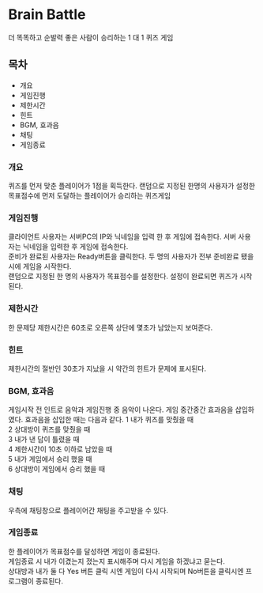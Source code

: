 ﻿# **Brain Battle**
더 똑똑하고 순발력 좋은 사람이 승리하는 1 대 1 퀴즈 게임 

 ## 목차
* 개요
* 게임진행
* 제한시간
* 힌트
* BGM, 효과음
* 채팅
* 게임종료

### 개요
퀴즈를 먼저 맞춘 플레이어가 1점을 획득한다. 랜덤으로 지정된 한명의 사용자가 설정한 목표점수에 먼저 도달하는 플레이어가 승리하는 퀴즈게임
### 게임진행
클라이언트 사용자는 서버PC의 IP와 닉네임을 입력 한 후 게임에 접속한다.  서버 사용자는 닉네임을 입력한 후 게임에 접속한다.  
준비가 완료된 사용자는 Ready버튼을 클릭한다. 두 명의 사용자가 전부 준비완료 됐을 시에 게임을 시작한다.  
랜덤으로 지정된 한 명의 사용자가 목표점수를 설정한다. 설정이 완료되면 퀴즈가 시작된다. 
### 제한시간
한 문제당 제한시간은 60초로 오른쪽 상단에 몇초가 남았는지 보여준다. 
### 힌트
제한시간의 절반인 30초가 지났을 시 약간의 힌트가 문제에 표시된다.
### BGM, 효과음
게임시작 전 인트로 음악과 게임진행 중 음악이 나온다. 게임 중간중간 효과음을 삽입하였다. 효과음을 삽입한 때는 다음과 같다. 
1 내가 퀴즈를 맞췄을 때  
2 상대방이 퀴즈를 맞췄을 때  
3 내가 낸 답이 틀렸을 때  
4 제한시간이 10초 이하로 남았을 때  
5 내가 게임에서 승리 했을 때  
6 상대방이 게임에서  승리 했을 때  
### 채팅
우측에 채팅창으로 플레이어간 채팅을 주고받을 수 있다.
### 게임종료
한 플레이어가 목표점수를 달성하면 게임이 종료된다.  
게임종료 시 내가 이겼는지 졌는지 표시해주며 다시 게임을 하겠냐고 묻는다.  
상대방과 내가 둘 다 Yes 버튼 클릭 시엔 게임이 다시 시작되며 No버튼을 클릭시엔 프로그램이 종료된다. 
